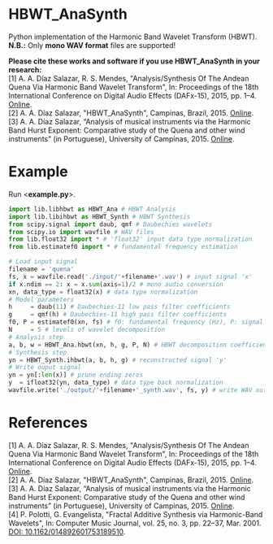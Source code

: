 # HBWT_AnaSynth
Python implementation of the Harmonic Band Wavelet Transform (HBWT).<br />
**N.B.:** Only **mono WAV format** files are supported!

**Please cite these works and software if you use HBWT_AnaSynth in your research:** <br />
[1] A. A. Díaz Salazar, R. S. Mendes, "Analysis/Synthesis Of The Andean Quena Via Harmonic Band Wavelet Transform", In: Proceedings of the 18th International Conference on Digital Audio Effects (DAFx-15), 2015, pp. 1–4. [Online](https://www.ntnu.edu/documents/1001201110/1266017954/DAFx-15_submission_74_v3.pdf).<br />
[2] A. A. Díaz Salazar, "HBWT_AnaSynth", Campinas, Brazil, 2015. [Online](https://github.com/alddiaz/HBWT_AnaSynth). <br />
[3] A. A. Díaz Salazar, “Analysis of musical instruments via the Harmonic Band Hurst Exponent: Comparative study of the Quena and other wind instruments” (in Portuguese), University of Campinas, 2015. [Online](http://repositorio.unicamp.br/handle/REPOSIP/259746).

# Example
Run <**example.py**>.
```python
import lib.libhbwt as HBWT_Ana # HBWT Analysis
import lib.libihbwt as HBWT_Synth # HBWT Synthesis
from scipy.signal import daub, qmf # Daubechies wavelets
from scipy.io import wavfile # WAV files
from lib.float32 import * # 'float32' input data type normalization
from lib.estimatef0 import * # fundamental frequency estimation

# Load input signal
filename = 'quena'
fs, x = wavfile.read('./input/'+filename+'.wav') # input signal 'x'
if x.ndim == 2: x = x.sum(axis=1)/2 # mono audio conversion
xn, data_type = float32(x) # data type normalization
# Model parameters
h     = daub(11) # Daubechies-11 low pass filter coefficients
g     = qmf(h) # Daubechies-11 high pass filter coefficients
f0, P = estimatef0(xn, fs) # f0: fundamental frequency (Hz), P: signal period (in number of samples)
N     = 5 # levels of wavelet decomposition
# Analysis step
a, b, w = HBWT_Ana.hbwt(xn, h, g, P, N) # HBWT decomposition coefficients 'a' and 'b' and CMFB filter bank 'w'
# Synthesis step
yn = HBWT_Synth.ihbwt(a, b, h, g) # reconstructed signal 'y'
# Write ouput signal
yn = yn[:len(x)] # prune ending zeros
y  = ifloat32(yn, data_type) # data type back normalization
wavfile.write('./output/'+filename+'_synth.wav', fs, y) # write WAV output file
```

# References
[1] A. A. Díaz Salazar, R. S. Mendes, "Analysis/Synthesis Of The Andean Quena Via Harmonic Band Wavelet Transform", In: Proceedings of the 18th International Conference on Digital Audio Effects (DAFx-15), 2015, pp. 1–4. [Online](https://www.ntnu.edu/documents/1001201110/1266017954/DAFx-15_submission_74_v3.pdf).<br />
[2] A. A. Díaz Salazar, "HBWT_AnaSynth", Campinas, Brazil, 2015. [Online](https://github.com/alddiaz/HBWT_AnaSynth). <br />
[3] A. A. Díaz Salazar, “Analysis of musical instruments via the Harmonic Band Hurst Exponent: Comparative study of the Quena and other wind instruments” (in Portuguese), University of Campinas, 2015. [Online](http://repositorio.unicamp.br/handle/REPOSIP/259746).  <br />
[4] P. Polotti, G. Evangelista, "Fractal Additive Synthesis via Harmonic-Band Wavelets", In: Computer Music Journal, vol. 25, no. 3, pp. 22–37, Mar. 2001. [DOI: 10.1162/014892601753189510](https://ieeexplore.ieee.org/document/6788869).
